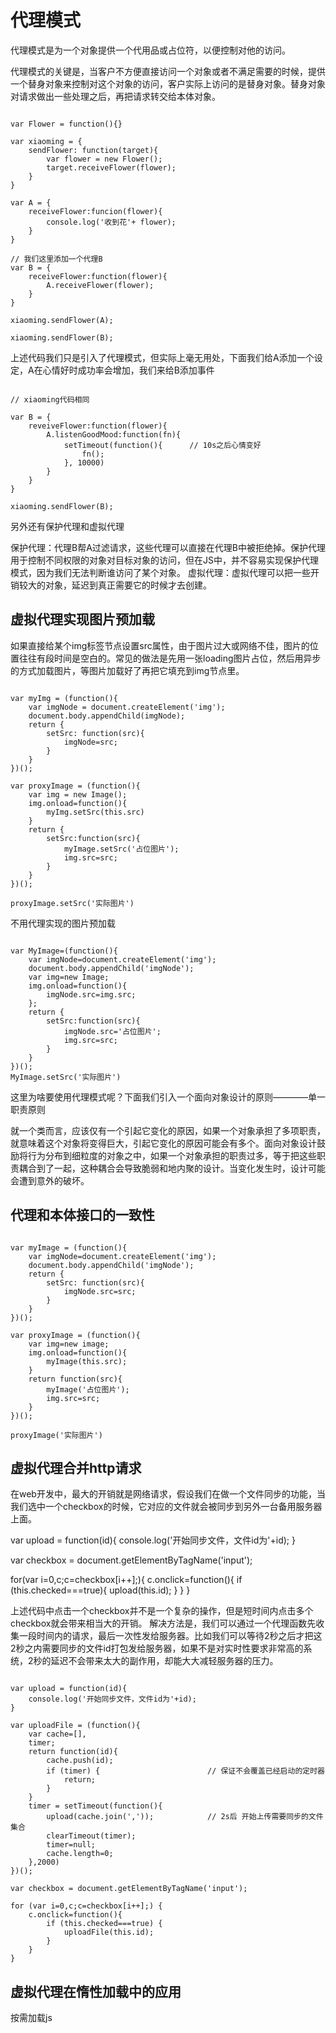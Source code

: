 # 代理模式 #

代理模式是为一个对象提供一个代用品或占位符，以便控制对他的访问。

代理模式的关键是，当客户不方便直接访问一个对象或者不满足需要的时候，提供一个替身对象来控制对这个对象的访问，客户实际上访问的是替身对象。替身对象对请求做出一些处理之后，再把请求转交给本体对象。

```

var Flower = function(){}

var xiaoming = {
    sendFlower: function(target){
        var flower = new Flower();
        target.receiveFlower(flower);
    }
}

var A = {
    receiveFlower:funcion(flower){
        console.log('收到花'+ flower);
    }
}

// 我们这里添加一个代理B
var B = {
    receiveFlower:function(flower){
        A.receiveFlower(flower);
    }
}

xiaoming.sendFlower(A);

xiaoming.sendFlower(B);

```

上述代码我们只是引入了代理模式，但实际上毫无用处，下面我们给A添加一个设定，A在心情好时成功率会增加，我们来给B添加事件

```

// xiaoming代码相同

var B = {
    reveiveFlower:function(flower){
        A.listenGoodMood:function(fn){
            setTimeout(function(){      // 10s之后心情变好
                fn();
            }, 10000)
        }
    }
}

xiaoming.sendFlower(B);

```

另外还有保护代理和虚拟代理

保护代理：代理B帮A过滤请求，这些代理可以直接在代理B中被拒绝掉。保护代理用于控制不同权限的对象对目标对象的访问，但在JS中，并不容易实现保护代理模式，因为我们无法判断谁访问了某个对象。
虚拟代理：虚拟代理可以把一些开销较大的对象，延迟到真正需要它的时候才去创建。

## 虚拟代理实现图片预加载 ##

如果直接给某个img标签节点设置src属性，由于图片过大或网络不佳，图片的位置往往有段时间是空白的。常见的做法是先用一张loading图片占位，然后用异步的方式加载图片，等图片加载好了再把它填充到img节点里。

```

var myImg = (function(){
    var imgNode = document.createElement('img');
    document.body.appendChild(imgNode);
    return {
        setSrc: function(src){
            imgNode=src;
        }
    }
})();

var proxyImage = (function(){
    var img = new Image();
    img.onload=function(){
        myImg.setSrc(this.src)
    }
    return {
        setSrc:function(src){
            myImage.setSrc('占位图片');
            img.src=src;
        }
    }
})();

proxyImage.setSrc('实际图片')

```

不用代理实现的图片预加载

```

var MyImage=(function(){
    var imgNode=document.createElement('img');
    document.body.appendChild('imgNode');
    var img=new Image;
    img.onload=function(){
        imgNode.src=img.src;
    };
    return {
        setSrc:function(src){
            imgNode.src='占位图片';
            img.src=src;
        }
    }
})();
MyImage.setSrc('实际图片')

```

这里为啥要使用代理模式呢？下面我们引入一个面向对象设计的原则————单一职责原则

就一个类而言，应该仅有一个引起它变化的原因，如果一个对象承担了多项职责，就意味着这个对象将变得巨大，引起它变化的原因可能会有多个。面向对象设计鼓励将行为分布到细粒度的对象之中，如果一个对象承担的职责过多，等于把这些职责耦合到了一起，这种耦合会导致脆弱和地内聚的设计。当变化发生时，设计可能会遭到意外的破坏。

## 代理和本体接口的一致性 ##

```

var myImage = (function(){
    var imgNode=document.createElement('img');
    document.body.appendChild('imgNode');
    return {
        setSrc: function(src){
            imgNode.src=src;
        }
    }
})();

var proxyImage = (function(){
    var img=new image;
    img.onload=function(){
        myImage(this.src);
    }
    return function(src){
        myImage('占位图片');
        img.src=src;
    }
})();

proxyImage('实际图片')

```

## 虚拟代理合并http请求 ##

在web开发中，最大的开销就是网络请求，假设我们在做一个文件同步的功能，当我们选中一个checkbox的时候，它对应的文件就会被同步到另外一台备用服务器上面。

var upload = function(id){
    console.log('开始同步文件，文件id为'+id);
}

var checkbox = document.getElementByTagName('input');

for(var i=0,c;c=checkbox[i++];){
    c.onclick=function(){
        if (this.checked===true){
            upload(this.id);
        }
    }
}

上述代码中点击一个checkbox并不是一个复杂的操作，但是短时间内点击多个checkbox就会带来相当大的开销。
解决方法是，我们可以通过一个代理函数先收集一段时间内的请求，最后一次性发给服务器。比如我们可以等待2秒之后才把这2秒之内需要同步的文件id打包发给服务器，如果不是对实时性要求非常高的系统，2秒的延迟不会带来太大的副作用，却能大大减轻服务器的压力。

```

var upload = function(id){
    console.log('开始同步文件，文件id为'+id);
}

var uploadFile = (function(){
    var cache=[],
    timer;
    return function(id){
        cache.push(id);
        if (timer) {                        // 保证不会覆盖已经启动的定时器
            return;
        }
    }
    timer = setTimeout(function(){
        upload(cache.join(','));            // 2s后 开始上传需要同步的文件集合
        clearTimeout(timer);
        timer=null;
        cache.length=0;
    },2000)
})();

var checkbox = document.getElementByTagName('input');

for (var i=0,c;c=checkbox[i++];) {
    c.onclick=function(){
        if (this.checked===true) {
            uploadFile(this.id);
        }
    }
}

```

## 虚拟代理在惰性加载中的应用 ##

按需加载js